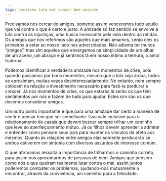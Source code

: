 ```yaml
---
tags: heroísmo luta mal vencer bem amizade
---
```

Precisamos nos cercar de amigos, somente assim venceremos tudo aquilo que vai contra o que é certo e justo. A amizade só faz sentido se envolve a luta contra as injustiças, uma busca incessante pela vida dentro da retidão. Os amigos que nos referimos são aqueles que mais amamos, serão eles os primeiros a estar ao nosso lado nas adversidades. Não adianta ter muitos “amigos”, mas sim aqueles que enxergamos na simplicidade de um olhar, de um aceno, um abraço e já sentimos lá em nosso íntimo a ternura, o amor fraternal.

Podemos identificar a verdadeira amizade nos momentos de crise, pois quando passamos por bons momentos, mesmo que a luta seja árdua, todos se aproximam, muitas vezes desinteressadamente. No entanto, nem sempre colocam na relação o investimento necessário para fazê-la perdurar e crescer. Já nos momentos de crise, os que estarão lá serão os que têm sentimentos por nós e fazem de tudo para ajudar. Estes sim são os que devemos considerar amigos.

Um outro ponto importante é que para uma amizade dar certo a maneira de sentir e pensar tem que ser semelhante. Isso vale inclusive para o relacionamento de casais que devem buscar sempre trilhar um caminho que leve ao aperfeiçoamento mútuo. Já os filhos devem aprender a admirar e entender como pensam seus pais para manter os vínculos de afeto aos mesmos. Quanto às relações entre amigos elas somente perdurarão se ambos estiverem em sintonia com diversos assuntos de interesse comum.

O que afirmamos ressalta a importância de trilharmos o caminho correto, para assim nos aproximarmos de pessoas de bem. Amigos que pensem como nós e que queiram realmente lutar contra o mal, assim juntos poderemos combater os problemas, ajudando-nos mutuamente a encontrar, através da convivência, um caminho para a felicidade.
